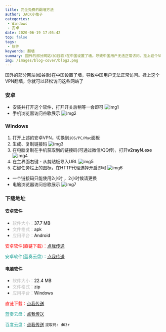 ```yaml
---
title: 完全免费的翻墙方法
author: JACK小桔子
categories: 
 - Windows
 - 安卓
date: 2020-06-19 17:05:42
top: false
tags: 
 - 软件
keywords: 翻墙
summary: 国外的部分网站(如谷歌)在中国设置了墙，导致中国用户无法正常访问。挂上这个VPN翻墙，你就可以轻松访问这些网站了
img: /images/blog-cover/blog2.png
---
```

国外的部分网站(如谷歌)在中国设置了墙，导致中国用户无法正常访问。挂上这个VPN翻墙，你就可以轻松访问这些网站了

### 安卓
* 安装并打开这个软件，打开开关后稍等一会即可
![img1](/images/blog/blog2/img1.png "© JACK小桔子")
* 手机浏览器访问谷歌展示
![img2](/images/blog/blog2/img2.png "© JACK小桔子")

### Windows
1. 打开上述的安卓VPN，切换到`iOS/PC/Mac`面板
2. 生成、复制链接码
![img3](/images/blog/blog2/img3.png "© JACK小桔子")
3. 在电脑复制在手机获取到的链接码(可通过微信/QQ传)，打开**v2rayN.exe**
![img4](/images/blog/blog2/img4.png "© JACK小桔子")
4. 在主界面右键 - 从剪贴板导入URL
![img5](/images/blog/blog2/img5.png "© JACK小桔子")
5. 右键任务栏上的图标，在HTTP代理选择开启即可
![img6](/images/blog/blog2/img6.png "© JACK小桔子")
* 一个链接码只能使用2小时 ，2小时候请更换
* 电脑浏览器访问谷歌展示
![img7](/images/blog/blog2/img7.png "© JACK小桔子")

### 下载地址
#### 安卓软件
* <font color = #bcbcbc>软件大小：</font><font color = #000000>37.7 MB</font>
* <font color = #bcbcbc>文件格式：</font><font color = #000000>apk</font>
* <font color = #bcbcbc>应用平台：</font><font color = #000000>Android</font>

<font color = #ff0000>安卓软件(直链下载)：</font>[点我传送](/resources/blog2/老王VPN.apk)

<font color = #26a59a>安卓软件(蓝奏云盘)：</font>[点我传送](https://xjz3103.lanzoux.com/i6heggjqyaf)

#### 电脑软件
* <font color = #bcbcbc>软件大小：</font><font color = #000000>22.4 MB</font>
* <font color = #bcbcbc>文件格式：</font><font color = #000000>zip</font>
* <font color = #bcbcbc>应用平台：</font><font color = #000000>Windows</font>

<font color = #ff0000>直链下载：</font>[点我传送](/resources/blog2/-Core.zip)

<font color = #26a59a>蓝奏云盘：</font>[点我传送](https://xjz3103.lanzoux.com/iWCI1gjr2sh)

<font color = #26a59a>百度云盘：</font>[点我传送](https://pan.baidu.com/s/1urYG2vduPbhzPfirQ7yyyg)  `提取码: d63r`